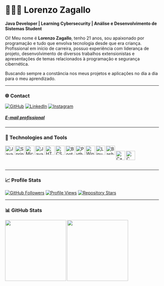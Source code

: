 # 👨🏻‍💻 Lorenzo Zagallo

**Java Developer | Learning Cybersecurity | Análise e Desenvolvimento de Sistemas Student**

Oi! Meu nome é **Lorenzo Zagallo**, tenho 21 anos, sou apaixonado por programação e tudo que envolva tecnologia desde que era criança. Profissional em início de carreira, possuo experiência com liderança de projeto, desenvolvimento de diversos trabalhos extensionistas e apresentações de temas relacionados à programação e segurança cibernética.

Buscando sempre a constância nos meus projetos e aplicações no dia a dia para o meu aprendizado.

---

### 🌐 Contact

[![GitHub](https://img.shields.io/badge/-GitHub-181717?style=for-the-badge&logo=github&logoColor=white)](https://github.com/Lorenzo-Zagallo)
[![LinkedIn](https://img.shields.io/badge/-LinkedIn-0e76a8?style=for-the-badge&logo=linkedin&logoColor=white)](https://www.linkedin.com/in/lorenzo-zagallo-07654a2b9)
[![Instagram](https://img.shields.io/badge/-@lorenzo_zagallo_-E4405F?style=for-the-badge&logo=instagram&logoColor=white)](https://www.instagram.com/lorenzo_zagallo/)
##### <a href="mailto:l.zagallo.dev@gmail.com">E-mail profissional</a>

---
### 🧰 Technologies and Tools

<img align="left" alt="Java" width="30px" src="https://cdn.jsdelivr.net/gh/devicons/devicon@latest/icons/java/java-original.svg" />&nbsp;&nbsp;
<img align="left" alt="Spring Boot" width="30px" src="https://cdn.jsdelivr.net/gh/devicons/devicon@latest/icons/spring/spring-original.svg" />&nbsp;&nbsp;
<img align="left" alt="Microsoft SQL Server" width="30px" src="https://cdn.jsdelivr.net/gh/devicons/devicon@latest/icons/microsoftsqlserver/microsoftsqlserver-plain.svg" />&nbsp;&nbsp;
<img align="left" alt="JavaScript" width="30px" src="https://cdn.jsdelivr.net/gh/devicons/devicon@latest/icons/javascript/javascript-original.svg" />&nbsp;&nbsp;
<img align="left" alt="HTML5" width="30px" src="https://cdn.jsdelivr.net/gh/devicons/devicon@latest/icons/html5/html5-original.svg" />&nbsp;&nbsp;
<img align="left" alt="CSS3" width="30px" src="https://cdn.jsdelivr.net/gh/devicons/devicon@latest/icons/css3/css3-original.svg" />&nbsp;&nbsp;
<img align="left" alt="Bootstrap" width="30px" src="https://cdn.jsdelivr.net/gh/devicons/devicon@latest/icons/bootstrap/bootstrap-original.svg" />&nbsp;&nbsp;
<img align="left" alt="Python" width="30px" src="https://cdn.jsdelivr.net/gh/devicons/devicon@latest/icons/python/python-original.svg" />&nbsp;&nbsp;
<img align="left" alt="Windows 10" width="30px" src="https://cdn.jsdelivr.net/gh/devicons/devicon@latest/icons/windows8/windows8-original.svg" />&nbsp;&nbsp;
<img align="left" alt="Linux" width="30px" src="https://cdn.jsdelivr.net/gh/devicons/devicon@latest/icons/linux/linux-original.svg" />&nbsp;&nbsp;
<img align="left" alt="Bash" width="30px" src="https://cdn.jsdelivr.net/gh/devicons/devicon@latest/icons/bash/bash-original.svg" />&nbsp;&nbsp;
<img align="left" alt="C++" width="30px" src="https://cdn.jsdelivr.net/gh/devicons/devicon@latest/icons/cplusplus/cplusplus-original.svg" />&nbsp;&nbsp;
<img align="left" alt="C" width="30px" src="https://cdn.jsdelivr.net/gh/devicons/devicon@latest/icons/c/c-original.svg" />

<br/><br/>

---

### 📈 Profile Stats

[![GitHub Followers](https://img.shields.io/github/followers/Lorenzo-Zagallo?label=Followers&style=for-the-badge)](https://github.com/Lorenzo-Zagallo)
[![Profile Views](https://komarev.com/ghpvc/?username=Lorenzo-Zagallo&style=for-the-badge)](https://github.com/Lorenzo-Zagallo)
[![Repository Stars](https://img.shields.io/github/stars/Lorenzo-Zagallo?label=Stars&style=for-the-badge)](https://github.com/Lorenzo-Zagallo?tab=stars)

---

### 📊 GitHub Stats

<img 
  align="left"
  height="200"
  src="https://github-readme-stats.vercel.app/api/top-langs/?username=Lorenzo-Zagallo&show_icons=true&theme=radical&layout=donut&custom_title=Lorenzo%20Zagallo's%20Top%20Langs" 
/>

<img 
  align="left"
  height="200"
  src="https://github-readme-stats.vercel.app/api?username=Lorenzo-Zagallo&show_icons=true&theme=radical&custom_title=Lorenzo%20Zagallo's%20GitHub%20Stats" 
/>

<br/><br/>
